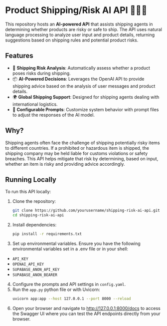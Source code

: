 # Product Shipping/Risk AI API 🧑‍💻🛒
This repository hosts an **AI-powered API** that assists shipping agents in determining whether products are risky or safe to ship. The API uses natural language processing to analyze user input and product details, returning suggestions based on shipping rules and potential product risks.
## Features
- 🚚 **Shipping Risk Analysis**: Automatically assess whether a product poses risks during shipping.
- 📦 **AI-Powered Decisions**: Leverages the OpenAI API to provide shipping advice based on the analysis of user messages and product details.
- 🌍 **Global Shipping Support**: Designed for shipping agents dealing with international logistics.
- 🔧 **Configurable Prompts**: Customize system behavior with prompt files to adjust the responses of the AI model.
## Why?
Shipping agents often face the challenge of shipping potentially risky items to different countries. If a prohibited or hazardous item is shipped, the shipping company may be held liable for customs violations or safety breaches. This API helps mitigate that risk by determining, based on input, whether an item is risky and providing advice accordingly.
## Running Locally
To run this API locally:
1. Clone the repository:
   ```bash
   git clone https://github.com/yourusername/shipping-risk-ai-api.git
   cd shipping-risk-ai-api
   ```
2. Install dependencies:
   ```bash
   pip install -r requirements.txt
   ```
3. Set up environmental variables. Ensure you have the following environmental variables set in a .env file or in your shell:
- `API_KEY`
- `OPENAI_API_KEY`
- `SUPABASE_ANON_API_KEY`
- `SUPABASE_ANON_BEARER`
4. Configure the prompts and API settings in `config.yaml`.
5. Run the `app.py` python file or with Uvicorn:
   ```bash
   uvicorn app:app --host 127.0.0.1 --port 8000 --reload
   ```
6. Open your browser and navigate to http://127.0.0.1:8000/docs to access the Swagger UI where you can test the API endpoints directly from your browser.
